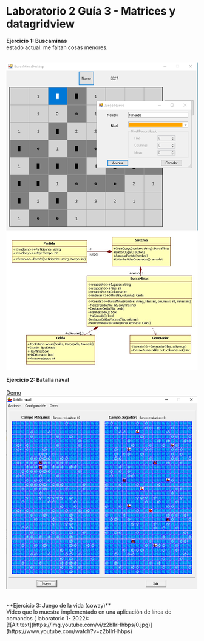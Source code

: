 # Laboratorio 2 Guía 3 - Matrices y datagridview

**Ejercicio 1: Buscaminas**<br/>
estado actual: me faltan cosas menores.

<br/>
<img src="https://github.com/fernandofilipuzzi-utn/Lab2Guia3/blob/main/Ej1_BuscaMinas/BuscaMinasClassLib/uml/Formulario.png"/>
<br/>
<img src="https://github.com/fernandofilipuzzi-utn/Lab2Guia3/blob/main/Ej1_BuscaMinas/BuscaMinasClassLib/uml/BuscaMinas.jpg"/>
<br/>

**Ejercicio 2: Batalla naval**<br/>
<br/>
<a href="https://github.com/fernandofilipuzzi-utn/Lab2Guia3/blob/main/batallanaval_simplificado_demo/Batalla_naval_demo.zip">Demo</a>
<br/>
<img src="https://github.com/fernandofilipuzzi-utn/Lab2Guia3/blob/main/batallanaval_simplificado_demo/pantallazo.png"/>

<br/>
**Ejercicio 3: Juego de la vida (coway)**
<br/>
Video que lo muestra implementado en una aplicación de línea de comandos ( laboratorio 1- 2022):
<br/>
[![Alt text](https://img.youtube.com/vi/z2bIIrHhbps/0.jpg)](https://www.youtube.com/watch?v=z2bIIrHhbps)
